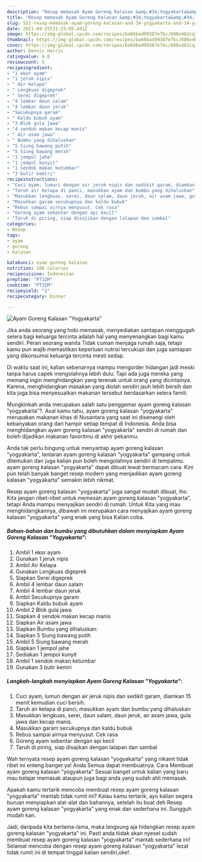 ```yaml
---
description: "Resep memasak Ayam Goreng Kalasan &amp;#34;Yogyakarta&amp;#34; yang nikmat dan Mudah Dibuat"
title: "Resep memasak Ayam Goreng Kalasan &amp;#34;Yogyakarta&amp;#34; yang nikmat dan Mudah Dibuat"
slug: 521-resep-memasak-ayam-goreng-kalasan-and-34-yogyakarta-and-34-yang-nikmat-dan-mudah-dibuat
date: 2021-04-25T21:25:05.441Z
image: https://img-global.cpcdn.com/recipes/ba66bad99387e7bc/680x482cq70/ayam-goreng-kalasan-yogyakarta-foto-resep-utama.jpg
thumbnail: https://img-global.cpcdn.com/recipes/ba66bad99387e7bc/680x482cq70/ayam-goreng-kalasan-yogyakarta-foto-resep-utama.jpg
cover: https://img-global.cpcdn.com/recipes/ba66bad99387e7bc/680x482cq70/ayam-goreng-kalasan-yogyakarta-foto-resep-utama.jpg
author: Dennis Harris
ratingvalue: 4.6
reviewcount: 5
recipeingredient:
- "1 ekor ayam"
- "1 jeruk nipis"
- " Air Kelapa"
- " Lengkuas digeprek"
- " Serei digeprek"
- "4 lembar daun salam"
- "4 lembar daun jeruk"
- "Secukupnya garam"
- " Kaldu bubuk ayam"
- "2 Blok gula jawa"
- "4 sendok makan kecap manis"
- " Air asam jawa"
- " Bumbu yang dihaluskan"
- "5 Siung bawang putih"
- "5 Siung bawang merah"
- "1 jempol jahe"
- "1 jempol kunyit"
- "1 sendok makan ketumbar"
- "3 butir kemiri"
recipeinstructions:
- "Cuci ayam, lumuri dengan air jeruk nipis dan sedikit garam, diamkan 15 menit kemudian cuci bersih."
- "Taruh air kelapa di panci, masukkan ayam dan bumbu yang dihaluskan"
- "Masukkan lengkuas, serei, daun salam, daun jeruk, air asam jawa, gula jawa dan kecap manis."
- "Masukkan garam secukupnya dan kaldu bubuk"
- "Rebus sampai airnya menyusut. Cek rasa"
- "Goreng ayam sebentar dengan api kecil"
- "Taruh di piring, siap disajikan dengan lalapan dan sambal"
categories:
- Resep
tags:
- ayam
- goreng
- kalasan

katakunci: ayam goreng kalasan 
nutrition: 108 calories
recipecuisine: Indonesian
preptime: "PT32M"
cooktime: "PT32M"
recipeyield: "1"
recipecategory: Dinner

---
```



![Ayam Goreng Kalasan &#34;Yogyakarta&#34;](https://img-global.cpcdn.com/recipes/ba66bad99387e7bc/680x482cq70/ayam-goreng-kalasan-yogyakarta-foto-resep-utama.jpg)

Jika anda seorang yang hobi memasak, menyediakan santapan menggugah selera bagi keluarga tercinta adalah hal yang menyenangkan bagi kamu sendiri. Peran seorang  wanita Tidak cuman menjaga rumah saja, tetapi kamu pun wajib memastikan keperluan nutrisi tercukupi dan juga santapan yang dikonsumsi keluarga tercinta mesti sedap.

Di waktu  saat ini, kalian sebenarnya mampu mengorder hidangan jadi meski tanpa harus capek mengolahnya lebih dulu. Tapi ada juga mereka yang memang ingin menghidangkan yang terenak untuk orang yang dicintainya. Karena, menghidangkan masakan yang diolah sendiri jauh lebih bersih dan kita juga bisa menyesuaikan makanan tersebut berdasarkan selera famili. 



Mungkinkah anda merupakan salah satu penggemar ayam goreng kalasan &#34;yogyakarta&#34;?. Asal kamu tahu, ayam goreng kalasan &#34;yogyakarta&#34; merupakan makanan khas di Nusantara yang saat ini disenangi oleh kebanyakan orang dari hampir setiap tempat di Indonesia. Anda bisa menghidangkan ayam goreng kalasan &#34;yogyakarta&#34; sendiri di rumah dan boleh dijadikan makanan favoritmu di akhir pekanmu.

Anda tak perlu bingung untuk menyantap ayam goreng kalasan &#34;yogyakarta&#34;, lantaran ayam goreng kalasan &#34;yogyakarta&#34; gampang untuk ditemukan dan juga kalian pun boleh mengolahnya sendiri di tempatmu. ayam goreng kalasan &#34;yogyakarta&#34; dapat dibuat lewat bermacam cara. Kini pun telah banyak banget resep modern yang menjadikan ayam goreng kalasan &#34;yogyakarta&#34; semakin lebih nikmat.

Resep ayam goreng kalasan &#34;yogyakarta&#34; juga sangat mudah dibuat, lho. Kita jangan ribet-ribet untuk memesan ayam goreng kalasan &#34;yogyakarta&#34;, tetapi Anda mampu menyajikan sendiri di rumah. Untuk Kita yang mau menghidangkannya, dibawah ini merupakan cara menyajikan ayam goreng kalasan &#34;yogyakarta&#34; yang enak yang bisa Kalian coba.

<!--inarticleads1-->

##### Bahan-bahan dan bumbu yang dibutuhkan dalam menyiapkan Ayam Goreng Kalasan &#34;Yogyakarta&#34;:

1. Ambil 1 ekor ayam
1. Gunakan 1 jeruk nipis
1. Ambil  Air Kelapa
1. Gunakan  Lengkuas digeprek
1. Siapkan  Serei digeprek
1. Ambil 4 lembar daun salam
1. Ambil 4 lembar daun jeruk
1. Ambil Secukupnya garam
1. Siapkan  Kaldu bubuk ayam
1. Ambil 2 Blok gula jawa
1. Siapkan 4 sendok makan kecap manis
1. Siapkan  Air asam jawa
1. Siapkan  Bumbu yang dihaluskan:
1. Siapkan 5 Siung bawang putih
1. Ambil 5 Siung bawang merah
1. Siapkan 1 jempol jahe
1. Sediakan 1 jempol kunyit
1. Ambil 1 sendok makan ketumbar
1. Gunakan 3 butir kemiri




<!--inarticleads2-->

##### Langkah-langkah menyiapkan Ayam Goreng Kalasan &#34;Yogyakarta&#34;:

1. Cuci ayam, lumuri dengan air jeruk nipis dan sedikit garam, diamkan 15 menit kemudian cuci bersih.
1. Taruh air kelapa di panci, masukkan ayam dan bumbu yang dihaluskan
1. Masukkan lengkuas, serei, daun salam, daun jeruk, air asam jawa, gula jawa dan kecap manis.
1. Masukkan garam secukupnya dan kaldu bubuk
1. Rebus sampai airnya menyusut. Cek rasa
1. Goreng ayam sebentar dengan api kecil
1. Taruh di piring, siap disajikan dengan lalapan dan sambal




Wah ternyata resep ayam goreng kalasan &#34;yogyakarta&#34; yang nikamt tidak ribet ini enteng banget ya! Anda Semua dapat membuatnya. Cara Membuat ayam goreng kalasan &#34;yogyakarta&#34; Sesuai banget untuk kalian yang baru mau belajar memasak ataupun juga bagi anda yang sudah ahli memasak.

Apakah kamu tertarik mencoba membuat resep ayam goreng kalasan &#34;yogyakarta&#34; mantab tidak rumit ini? Kalau kamu tertarik, ayo kalian segera buruan menyiapkan alat-alat dan bahannya, setelah itu buat deh Resep ayam goreng kalasan &#34;yogyakarta&#34; yang enak dan sederhana ini. Sungguh mudah kan. 

Jadi, daripada kita berlama-lama, maka langsung aja hidangkan resep ayam goreng kalasan &#34;yogyakarta&#34; ini. Pasti anda tiidak akan nyesel sudah membuat resep ayam goreng kalasan &#34;yogyakarta&#34; mantab sederhana ini! Selamat mencoba dengan resep ayam goreng kalasan &#34;yogyakarta&#34; lezat tidak rumit ini di tempat tinggal kalian sendiri,oke!.

